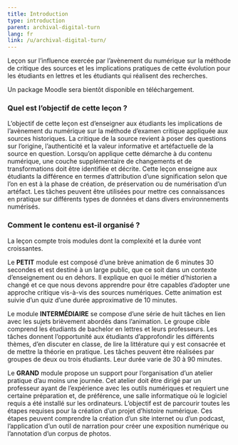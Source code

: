 ```yaml
---
title: Introduction
type: introduction
parent: archival-digital-turn
lang: fr
link: /u/archival-digital-turn/
---
```


Leçon sur l’influence exercée par l’avènement du numérique sur la méthode de critique des sources et les implications pratiques de cette évolution pour les étudiants en lettres et les étudiants qui réalisent des recherches.

Un package Moodle sera bientôt disponible en téléchargement.

<!-- more -->

### Quel est l’objectif de cette leçon ?
<!-- section-contents -->

L’objectif de cette leçon est d’enseigner aux étudiants les implications de l’avènement du numérique sur la méthode d’examen critique appliquée aux sources historiques. La critique de la source revient à poser des questions sur l’origine, l’authenticité et la valeur informative et artéfactuelle de la source en question. Lorsqu’on applique cette démarche à du contenu numérique, une couche supplémentaire de changements et de transformations doit être identifiée et décrite. Cette leçon enseigne aux étudiants la différence en termes d’attribution d’une signification selon que l’on en est à la phase de création, de préservation ou de numérisation d’un artéfact. Les tâches peuvent être utilisées pour mettre ces connaissances en pratique sur différents types de données et dans divers environnements numérisés.

<!-- section -->

### Comment le contenu est-il organisé ?
<!-- section-contents -->

La leçon compte trois modules dont la complexité et la durée vont croissantes.

Le **PETIT** module est composé d’une brève animation de 6 minutes 30 secondes et est destiné à un large public, que ce soit dans un contexte d’enseignement ou en dehors. Il explique en quoi le métier d’historien a changé et ce que nous devons apprendre pour être capables d’adopter une approche critique vis-à-vis des sources numériques. Cette animation est suivie d’un quiz d’une durée approximative de 10 minutes.

Le module **INTERMÉDIAIRE** se compose d’une série de huit tâches en lien avec les sujets brièvement abordés dans l’animation. Le groupe cible comprend les étudiants de bachelor en lettres et leurs professeurs. Les tâches donnent l’opportunité aux étudiants d’approfondir les différents thèmes, d’en discuter en classe, de lire la littérature qui y est consacrée et de mettre la théorie en pratique. Les tâches peuvent être réalisées par groupes de deux ou trois étudiants. Leur durée varie de 30 à 90 minutes.

Le **GRAND** module propose un support pour l’organisation d’un atelier pratique d’au moins une journée. Cet atelier doit être dirigé par un professeur ayant de l’expérience avec les outils numériques et requiert une certaine préparation et, de préférence, une salle informatique où le logiciel requis a été installé sur les ordinateurs. L’objectif est de parcourir toutes les étapes requises pour la création d’un projet d’histoire numérique. Ces étapes peuvent comprendre la création d’un site internet ou d’un podcast, l’application d’un outil de narration pour créer une exposition numérique ou l’annotation d’un corpus de photos.
